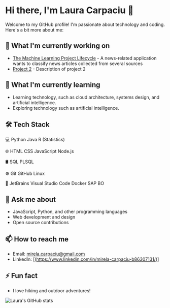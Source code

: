 # Hi there, I'm Laura Carpaciu 👋

Welcome to my GitHub profile! I'm passionate about technology and coding. Here's a bit more about me:

## 🔭 What I'm currently working on
- [The Machine Learning Project Lifecycle](https://github.com/lauracarpaciu/Work) - A news-related application wants to classify news articles collected from several sources
- [Project 2](https://github.com/lauracarpaciu/project2) - Description of project 2

## 🌱 What I'm currently learning
- Learning technology, such as cloud architecture, systems design, and artificial intelligence.
- Exploring technology  such as artificial intelligence.

## 🛠  Tech Stack
💻   Python Java  R (Statistics)

🌐   HTML CSS JavaScript Node.js

🛢    SQL PLSQL

⚙️   Git GitHub Linux

🔧   JetBrains Visual Studio Code Docker SAP BO


## 💬 Ask me about
- JavaScript, Python, and other programming languages
- Web development and design
- Open source contributions

## 📫 How to reach me
- Email: [mirela.carpaciu@gmail.com](mailto:mirela.carpaciu@gmail.com)
- LinkedIn: [(https://www.linkedin.com/in/mirela-carpaciu-b86307131/)]

## ⚡ Fun fact
- I love hiking and outdoor adventures!

![Laura's GitHub stats](https://github-readme-stats.vercel.app/api?username=lauracarpaciu&show_icons=true&theme=radical)

